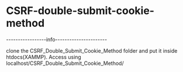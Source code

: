 # CSRF-double-submit-cookie-method
-----------------info----------------------

clone the CSRF_Double_Submit_Cookie_Method folder and put it inside htdocs(XAMMP). Access using localhost/CSRF_Double_Submit_Cookie_Method/ 
